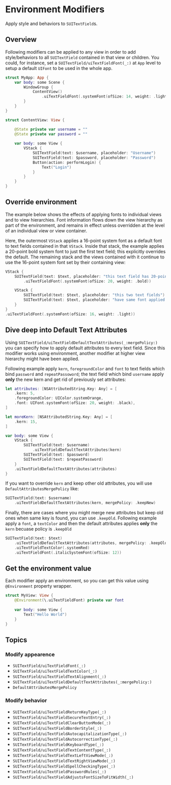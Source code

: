 # Environment Modifiers

Apply style and behaviors to ``SUITextField``s.

## Overview

Following modifiers can be applied to any view in order to add style/behaviors to all
``SUITextField`` contained in that view or children.
You could, for instance, set a ``SUITextField/uiTextFieldFont(_:)`` at `App` level to setup a default
`UIFont` to be used in the whole app.

```swift
struct MyApp: App {
    var body: some Scene {
        WindowGroup {
            ContentView()
                .uiTextFieldFont(.systemFont(ofSize: 14, weight: .light))
        }
    }
}

struct ContentView: View {

    @State private var username = ""
    @State private var password = ""
    
    var body: some View {
        VStack {
            SUITextField(text: $username, placeholder: "Username")
            SUITextField(text: $password, placeholder: "Password")
            Button(action: performLogin) {
                Text("Login")
            }
        }
    }
}
```

## Override environment

The example below shows the effects of applying fonts to individual
views and to view hierarchies. Font information flows down the view
hierarchy as part of the environment, and remains in effect unless
overridden at the level of an individual view or view container.

Here, the outermost `VStack` applies a 16-point system font as a
default font to text fields contained in that `VStack`. Inside that stack,
the example applies a 20-point bold system font to just the first text
field; this explicitly overrides the default. The remaining stack and the
views contained with it continue to use the 16-point system font set by
their containing view:

```swift
VStack {
    SUITextField(text: $text, placeholder: "this text field has 20-point bold system font")
        .uiTextFieldFont(.systemFont(ofSize: 20, weight: .bold))

    VStack {
        SUITextField(text: $text, placeholder: "this two text fields")
        SUITextField(text: $text, placeholder: "have same font applied from modifier")
    }
}
.uiTextFieldFont(.systemFont(ofSize: 16, weight: .light))
```

## Dive deep into Default Text Attributes

Using ``SUITextField/uiTextFieldDefaultTextAttributes(_:mergePolicy:)`` you can specify how to apply default attributes
to every text field. 
Since this modifier works using environment, another modifier at higher view hierarchy might
have been applied. 

Following example apply `kern`, `foregroundColor` and `font` to text fields which bind `password` and `repeatPassoword`;
the text field which bind `username` apply **only** the new kern and get rid of previously set attributes:

```swift
let attributes: [NSAttributedString.Key: Any] = [
    .kern: 5,
    .foregroundColor: UIColor.systemOrange,
    .font: UIFont.systemFont(ofSize: 20, weight: .black),
]

let moreKern: [NSAttributedString.Key: Any] = [
    .kern: 15,
]

var body: some View {
    VStack {
        SUITextField(text: $username)
            .uiTextFieldDefaultTextAttributes(kern)
        SUITextField(text: $password)
        SUITextField(text: $repeatPassword)
    }
    .uiTextFieldDefaultTextAttributes(attributes)
}
```

If you want to override `kern` and keep other old attributes, you will use ``DefaultAttributesMergePolicy`` like:

```swift
SUITextField(text: $username)
    .uiTextFieldDefaultTextAttributes(kern, mergePolicy: .keepNew)
```

Finally, there are cases where you might merge new attributes but keep old ones when same key is found,
you can use `.keepOld`. Following example apply a `font`, a `textColor` and then the default attributes
applies **only** the `kern` becuase policy is `.keepOld`

```swift
SUITextField(text: $text)
    .uiTextFieldDefaultTextAttributes(attributes, mergePolicy: .keepOld)
    .uiTextFieldTextColor(.systemRed)
    .uiTextFieldFont(.italicSystemFont(ofSize: 12))
```

## Get the environment value
 
Each modifier apply an environment, so you can get this value using `@Environment` property wrapper.

```swift
struct MyView: View {
    @Environment(\.uiTextFieldFont) private var font
    
    var body: some View {
        Text("Hello World")
    }
}
```

## Topics

### Modify appearence

- ``SUITextField/uiTextFieldFont(_:)``
- ``SUITextField/uiTextFieldTextColor(_:)``
- ``SUITextField/uiTextFieldTextAlignment(_:)``
- ``SUITextField/uiTextFieldDefaultTextAttributes(_:mergePolicy:)``
- ``DefaultAttributesMergePolicy``

### Modify behavior

- ``SUITextField/uiTextFieldReturnKeyType(_:)``
- ``SUITextField/uiTextFieldSecureTextEntry(_:)``
- ``SUITextField/uiTextFieldClearButtonMode(_:)``
- ``SUITextField/uiTextFieldBorderStyle(_:)``
- ``SUITextField/uiTextFieldAutocapitalizationType(_:)``
- ``SUITextField/uiTextFieldAutocorrectionType(_:)``
- ``SUITextField/uiTextFieldKeyboardType(_:)``
- ``SUITextField/uiTextFieldTextContentType(_:)``
- ``SUITextField/uiTextFieldTextLeftViewMode(_:)``
- ``SUITextField/uiTextFieldTextRightViewMode(_:)``
- ``SUITextField/uiTextFieldSpellCheckingType(_:)``
- ``SUITextField/uiTextFieldPasswordRules(_:)``
- ``SUITextField/uiTextFieldAdjustsFontSizeToFitWidth(_:)``
